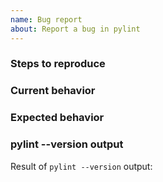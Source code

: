 ```yaml
---
name: Bug report
about: Report a bug in pylint
---
```


<!--
  Hi there! Thank you for discovering and submitting an issue.

  Before you submit this, make sure that the issue doesn't already exist
  or if it is not closed.

  Is your issue fixed on the preview release?:
    pip install pylint astroid --pre -U
-->

### Steps to reproduce

<!--
Given a file `a.py`:
```python
# (Disable message unrelated to the bug)
# pylint: disable=missing-docstring,...

```

Given multiple files:
```
__init__.py
a.py
module\
    __init__.py
    b.py
    c.py
```
-->

### Current behavior

<!--
Result of `pylint a.py`:
```

```
-->

### Expected behavior

### pylint --version output

Result of `pylint --version` output:

```

```

<!--
Additional dependencies:
```
pandas==0.23.2
marshmallow==3.10.0
...
```
-->
